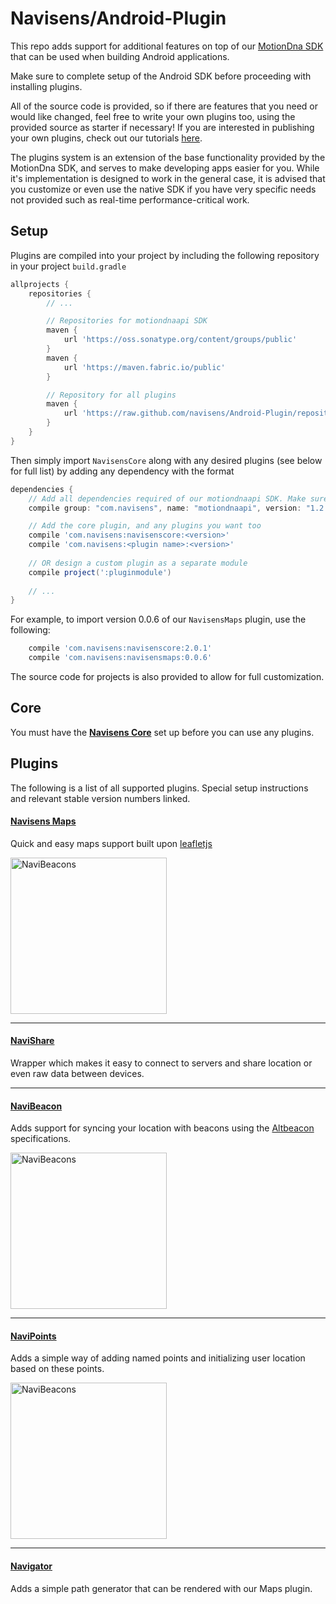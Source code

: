 # Navisens/Android-Plugin

This repo adds support for additional features on top of our [MotionDna SDK](https://github.com/navisens/Android-SDK) that can be used when building Android applications.

Make sure to complete setup of the Android SDK before proceeding with installing plugins.

All of the source code is provided, so if there are features that you need or would like changed, feel free to write your own plugins too, using the provided source as starter if necessary! If you are interested in publishing your own plugins, check out our tutorials [here](https://github.com/navisens/NaviDocs/tree/master/Tutorials).

The plugins system is an extension of the base functionality provided by the MotionDna SDK, and serves to make developing apps easier for you. While it's implementation is designed to work in the general case, it is advised that you customize or even use the native SDK if you have very specific needs not provided such as real-time performance-critical work.

## Setup

Plugins are compiled into your project by including the following repository in your project `build.gradle`

```gradle
allprojects {
    repositories {
        // ...

        // Repositories for motiondnaapi SDK
        maven {
            url 'https://oss.sonatype.org/content/groups/public'
        }
        maven {
            url 'https://maven.fabric.io/public'
        }

        // Repository for all plugins
        maven {
            url 'https://raw.github.com/navisens/Android-Plugin/repositories'
        }
    }
}
```

Then simply import `NavisensCore` along with any desired plugins (see below for full list) by adding any dependency with the format

```gradle
dependencies {
    // Add all dependencies required of our motiondnaapi SDK. Make sure to use the latest version!
    compile group: "com.navisens", name: "motiondnaapi", version: "1.2.2-SNAPSHOT", changing: true

    // Add the core plugin, and any plugins you want too
    compile 'com.navisens:navisenscore:<version>'
    compile 'com.navisens:<plugin name>:<version>'
    
    // OR design a custom plugin as a separate module
    compile project(':pluginmodule')
    
    // ...
}
```

For example, to import version 0.0.6 of our `NavisensMaps` plugin, use the following:

```gradle
    compile 'com.navisens:navisenscore:2.0.1'
    compile 'com.navisens:navisensmaps:0.0.6'
```

The source code for projects is also provided to allow for full customization.

## Core

You must have the **[Navisens Core](navisenscore)** set up before you can use any plugins.

## Plugins

The following is a list of all supported plugins. Special setup instructions and relevant stable version numbers linked.

#### [Navisens Maps](navisensmaps)

Quick and easy maps support built upon [leafletjs](http://leafletjs.com)

<img src="https://github.com/navisens/NaviDocs/blob/resources/Images/Manual.gif" alt="NaviBeacons" width=250/>

-----

#### [NaviShare](navishare)

Wrapper which makes it easy to connect to servers and share location or even raw data between devices.

-----

#### [NaviBeacon](navibeacon)

Adds support for syncing your location with beacons using the [Altbeacon](https://github.com/AltBeacon/android-beacon-library) specifications.

<img src="https://github.com/navisens/NaviDocs/blob/resources/Images/Beacons.gif" alt="NaviBeacons" width=250/>

-----

#### [NaviPoints](navipoints)

Adds a simple way of adding named points and initializing user location based on these points.

<img src="https://github.com/navisens/NaviDocs/blob/resources/Images/POI.gif" alt="NaviBeacons" width=250/>

-----

#### [Navigator](navigator)

Adds a simple path generator that can be rendered with our Maps plugin.
